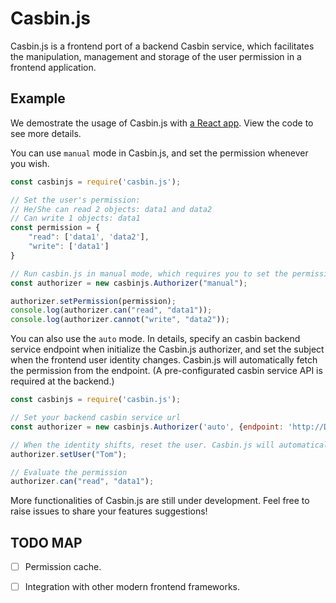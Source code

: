 # Casbin.js

Casbin.js is a frontend port of a backend Casbin service, which facilitates the manipulation, management and storage of the user permission in a frontend application.

## Example

We demostrate the usage of Casbin.js with [a React app](./example/react). View the code to see more details.


You can use `manual` mode in Casbin.js, and set the permission whenever you wish.
```javascript
const casbinjs = require('casbin.js');

// Set the user's permission:
// He/She can read 2 objects: data1 and data2
// Can write 1 objects: data1
const permission = {
    "read": ['data1', 'data2'],
    "write": ['data1']
}

// Run casbin.js in manual mode, which requires you to set the permission manually.
const authorizer = new casbinjs.Authorizer("manual");

authorizer.setPermission(permission);
console.log(authorizer.can("read", "data1"));
console.log(authorizer.cannot("write", "data2"));
```

You can also use the `auto` mode. In details, specify an casbin backend service endpoint when initialize the Casbin.js authorizer, and set the subject when the frontend user identity changes. Casbin.js will automatically fetch the permission from the endpoint. (A pre-configurated casbin service API is required at the backend.)
```javascript
const casbinjs = require('casbin.js');

// Set your backend casbin service url
const authorizer = new casbinjs.Authorizer('auto', {endpoint: 'http://Domain_name/casbin/api'});

// When the identity shifts, reset the user. Casbin.js will automatically fetch the permission from the endpoint.
authorizer.setUser("Tom");

// Evaluate the permission
authorizer.can("read", "data1");
```

More functionalities of Casbin.js are still under development. Feel free to raise issues to share your features suggestions!

## TODO MAP
- [ ] Permission cache.
- [ ] Integration with other modern frontend frameworks.



